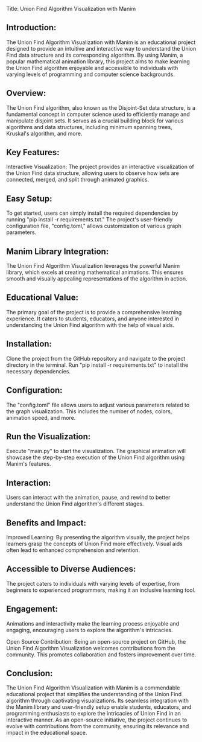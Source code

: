 Title: Union Find Algorithm Visualization with Manim

## Introduction: 
The Union Find Algorithm Visualization with Manim is an educational project designed to provide an intuitive and interactive way to understand the Union Find data structure and its corresponding algorithm. By using Manim, a popular mathematical animation library, this project aims to make learning the Union Find algorithm enjoyable and accessible to individuals with varying levels of programming and computer science backgrounds.

## Overview:
The Union Find algorithm, also known as the Disjoint-Set data structure, is a fundamental concept in computer science used to efficiently manage and manipulate disjoint sets. It serves as a crucial building block for various algorithms and data structures, including minimum spanning trees, Kruskal's algorithm, and more.

## Key Features:
Interactive Visualization: The project provides an interactive visualization of the Union Find data structure, allowing users to observe how sets are connected, merged, and split through animated graphics.

## Easy Setup:
To get started, users can simply install the required dependencies by running "pip install -r requirements.txt." The project's user-friendly configuration file, "config.toml," allows customization of various graph parameters.

## Manim Library Integration:
The Union Find Algorithm Visualization leverages the powerful Manim library, which excels at creating mathematical animations. This ensures smooth and visually appealing representations of the algorithm in action.

## Educational Value:
The primary goal of the project is to provide a comprehensive learning experience. It caters to students, educators, and anyone interested in understanding the Union Find algorithm with the help of visual aids.


## Installation:
Clone the project from the GitHub repository and navigate to the project directory in the terminal. Run "pip install -r requirements.txt" to install the necessary dependencies.

## Configuration:
The "config.toml" file allows users to adjust various parameters related to the graph visualization. This includes the number of nodes, colors, animation speed, and more.

## Run the Visualization:
Execute "main.py" to start the visualization. The graphical animation will showcase the step-by-step execution of the Union Find algorithm using Manim's features.

## Interaction:
Users can interact with the animation, pause, and rewind to better understand the Union Find algorithm's different stages.

## Benefits and Impact:

Improved Learning: By presenting the algorithm visually, the project helps learners grasp the concepts of Union Find more effectively. Visual aids often lead to enhanced comprehension and retention.

## Accessible to Diverse Audiences:
The project caters to individuals with varying levels of expertise, from beginners to experienced programmers, making it an inclusive learning tool.

## Engagement:
Animations and interactivity make the learning process enjoyable and engaging, encouraging users to explore the algorithm's intricacies.

Open Source Contribution: Being an open-source project on GitHub, the Union Find Algorithm Visualization welcomes contributions from the community. This promotes collaboration and fosters improvement over time.

## Conclusion:

The Union Find Algorithm Visualization with Manim is a commendable educational project that simplifies the understanding of the Union Find algorithm through captivating visualizations. Its seamless integration with the Manim library and user-friendly setup enable students, educators, and programming enthusiasts to explore the intricacies of Union Find in an interactive manner. As an open-source initiative, the project continues to evolve with contributions from the community, ensuring its relevance and impact in the educational space.
